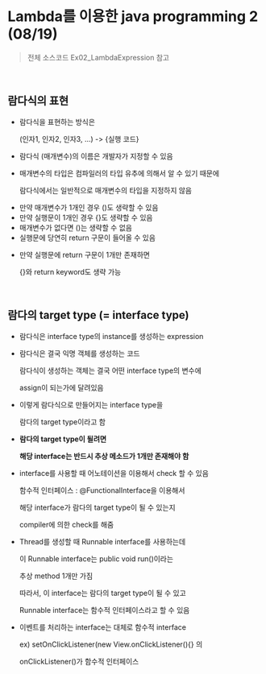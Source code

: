 # Lambda를 이용한 java programming 2 (08/19)

> 전체 소스코드 Ex02_LambdaExpression 참고

<br>

## 람다식의 표현

- 람다식을 표현하는 방식은

  (인자1, 인자2, 인자3, ...) -> {실행 코드}

- 람다식 (매개변수)의 이름은 개발자가 지정할 수 있음

- 매개변수의 타입은 컴파일러의 타입 유추에 의해서 알 수 있기 때문에

  람다식에서는 일반적으로 매개변수의 타입을 지정하지 않음

 * 만약 매개변수가 1개인 경우 ()도 생략할 수 있음
 * 만약 실행문이 1개인 경우 {}도 생략할 수 있음
 * 매개변수가 없다면 ()는 생략할 수 없음
 * 실행문에 당연히 return 구문이 들어올 수 있음

- 만약 실행문에 return 구문이 1개만 존재하면

  {}와 return keyword도 생략 가능

<br>

## 람다의 target type (= interface type)

- 람다식은 interface type의 instance를 생성하는 expression

- 람다식은 결국 익명 객체를 생성하는 코드

  람다식이 생성하는 객체는 결국 어떤 interface type의 변수에

  assign이 되는가에 달려있음 

- 이렇게 람다식으로 만들어지는 interface type을

  람다의 target type이라고 함

- **람다의 target type이 될려면** 
  
  **해당 interface는 반드시 추상 메소드가 1개만 존재해야 함**
  
- interface를 사용할 때 어노테이션을 이용해서 check 할 수 있음
  
  함수적 인터페이스  : @FunctionalInterface을 이용해서 
  
  해당 interface가 람다의 target type이 될 수 있는지
  
  compiler에 의한 check를 해줌 



- Thread를 생성할 때 Runnable interface를 사용하는데

  이 Runnable interface는 public void run()이라는

  추상 method 1개만 가짐

  따라서, 이 interface는 람다의 target type이 될 수 있고

  Runnable interface는 함수적 인터페이스라고 할 수 있음



- 이벤트를 처리하는 interface는 대체로 함수적 interface 

  ex) setOnClickListener(new View.onClickListener(){} 의

  onClickListener()가 함수적 인터페이스
